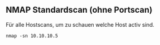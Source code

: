
## NMAP Standardscan (ohne Portscan) 
Für alle Hostscans, um zu schauen welche Host activ sind.
```
nmap -sn 10.10.10.5
```

